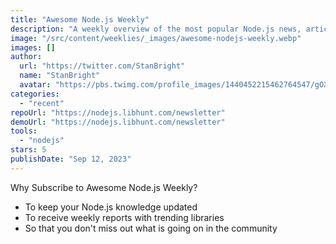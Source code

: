 ```yaml
---
title: "Awesome Node.js Weekly"
description: "A weekly overview of the most popular Node.js news, articles and projects."
image: "/src/content/weeklies/_images/awesome-nodejs-weekly.webp"
images: []
author:
  url: "https://twitter.com/StanBright"
  name: "StanBright"
  avatar: "https://pbs.twimg.com/profile_images/1440452215462764547/gOXgOwMS_400x400.jpg"
categories:
  - "recent"
repoUrl: "https://nodejs.libhunt.com/newsletter"
demoUrl: "https://nodejs.libhunt.com/newsletter"
tools:
  - "nodejs"
stars: 5
publishDate: "Sep 12, 2023"
---
```


<p>
  Why Subscribe to Awesome Node.js Weekly?
  <ul>
    <li>To keep your Node.js knowledge updated</li>
    <li>To receive weekly reports with trending libraries</li>
    <li>So that you don't miss out what is going on in the community</li>
  </ul>
</p>
